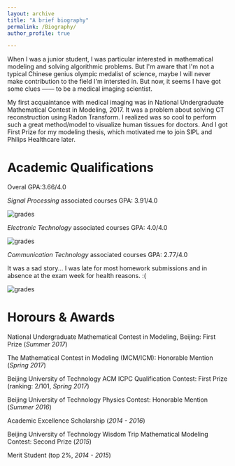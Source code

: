 ```yaml
---
layout: archive
title: "A brief biography"
permalink: /Biography/
author_profile: true

---
```

When I was a junior student, I was particular interested in mathematical modeling and solving algorithmic problems. But I'm aware that I'm not a typical Chinese genius olympic medalist of science, maybe I will never make contribution to the field I'm intersted in. But now, it seems I have got some clues —— to be a medical imaging scientist. 

My first acquaintance with medical imaging was in National Undergraduate Mathematical Contest in Modeling, 2017. It was a problem about solving CT reconstruction using Radon Transform. I realized was so cool to perform such a great method/model to visualize human tissues for doctors. And I got First Prize for my modeling thesis, which motivated me to join SIPL and Philips Healthcare later.  

Academic Qualifications
======
Overal GPA:3.66/4.0

*Signal Processing* associated courses GPA: 3.91/4.0

![grades](https://dukang4655.github.io/images/d11.png)


*Electronic Technology* associated courses GPA: 4.0/4.0

![grades](https://dukang4655.github.io/images/d22.png)

*Communication Technology* associated courses GPA: 2.77/4.0

It was a sad story... I was late for most homework submissions and in absence at the exam week for health reasons. :(

![grades](https://dukang4655.github.io/images/d33.png)


Horours & Awards
======
National Undergraduate Mathematical Contest in Modeling, Beijing: First Prize (*Summer 2017*)

The Mathematical Contest in Modeling (MCM/ICM): Honorable Mention (*Spring 2017*)

Beijing University of Technology ACM ICPC Qualification Contest: First Prize (ranking: 2/101, *Spring 2017*)

Beijing University of Technology Physics Contest: Honorable Mention (*Summer 2016*)

Academic Excellence Scholarship (*2014 - 2016*)

Beijing University of Technology Wisdom Trip Mathematical Modeling Contest: Second Prize (*2015*)

Merit Student (top 2%, *2014 - 2015*)
